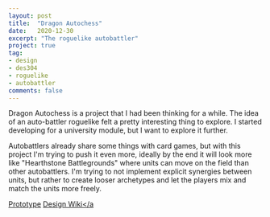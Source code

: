 ```yaml
---
layout: post
title:  "Dragon Autochess"
date:   2020-12-30
excerpt: "The roguelike autobattler"
project: true
tag:
- design
- des304
- roguelike
- autobattler
comments: false
---
```


Dragon Autochess is a project that I had been thinking for a while. The idea of an auto-battler roguelike felt a pretty interesting thing to explore. I started developing for a university module, but I want to explore it further.

Autobattlers already share some things with card games, but with this project I'm trying to push it even more, ideally by the end it will look more like "Hearthstone Battlegrounds" where units can move on the field than other autobattlers. I'm trying to not implement explicit synergies between units, but rather to create looser archetypes and let the players mix and match the units more freely.

<a href="https://andreamin97.itch.io/dragonautochess" class="btn btn-info">Prototype</a>
<a href="https://dragonautochess-design-wiki.netlify.app/" class="btn btn-info">Design Wiki</a